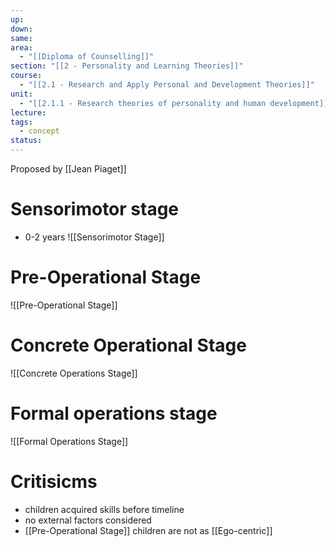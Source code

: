 ```yaml
---
up: 
down: 
same: 
area:
  - "[[Diploma of Counselling]]"
section: "[[2 - Personality and Learning Theories]]"
course:
  - "[[2.1 - Research and Apply Personal and Development Theories]]"
unit:
  - "[[2.1.1 - Research theories of personality and human development]]"
lecture: 
tags:
  - concept
status:
---
```

Proposed by [[Jean Piaget]]
# Sensorimotor stage
- 0-2 years
![[Sensorimotor Stage]]


# Pre-Operational Stage
![[Pre-Operational Stage]]

# Concrete Operational Stage
![[Concrete Operations Stage]]
# Formal operations stage
![[Formal Operations Stage]]



# Critisicms
- children acquired skills before timeline
- no external factors considered
- [[Pre-Operational Stage]] children are not as [[Ego-centric]]